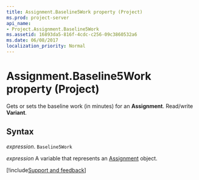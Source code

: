 ```yaml
---
title: Assignment.Baseline5Work property (Project)
ms.prod: project-server
api_name:
- Project.Assignment.Baseline5Work
ms.assetid: 16893da5-816f-4cdc-c256-09c3860532a6
ms.date: 06/08/2017
localization_priority: Normal
---
```



# Assignment.Baseline5Work property (Project)

Gets or sets the baseline work (in minutes) for an  **Assignment**. Read/write **Variant**.


## Syntax

_expression_. `Baseline5Work`

_expression_ A variable that represents an [Assignment](./Project.Assignment.md) object.

[!include[Support and feedback](~/includes/feedback-boilerplate.md)]